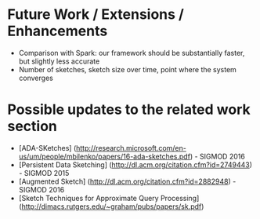 # Future Work / Extensions / Enhancements
* Comparison with Spark: our framework should be substantially faster, but slightly less accurate
* Number of sketches, sketch size over time, point where the system converges

# Possible updates to the related work section
* [ADA-SKetches] (http://research.microsoft.com/en-us/um/people/mbilenko/papers/16-ada-sketches.pdf) - SIGMOD 2016
* [Persistent Data Sketching] (http://dl.acm.org/citation.cfm?id=2749443) - SIGMOD 2015
* [Augmented Sketch] (http://dl.acm.org/citation.cfm?id=2882948) - SIGMOD 2016
* [Sketch Techniques for Approximate Query Processing] (http://dimacs.rutgers.edu/~graham/pubs/papers/sk.pdf)
